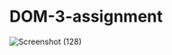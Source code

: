 # DOM-3-assignment
![Screenshot (128)](https://user-images.githubusercontent.com/105298916/183142296-d4bbe9c7-2f69-45cc-be03-8f3b4b5f4398.png)
